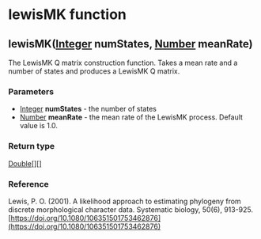 lewisMK function
================
lewisMK([Integer](../types/Integer.md) **numStates**, [Number](../types/Number.md) **meanRate**)
------------------------------------------------------------------------------------------------

The LewisMK Q matrix construction function. Takes a mean rate and a number of states and produces a LewisMK Q matrix.

### Parameters

- [Integer](../types/Integer.md) **numStates** - the number of states
- [Number](../types/Number.md) **meanRate** - the mean rate of the LewisMK process. Default value is 1.0.

### Return type

[Double[][]](../types/Double[][].md)

### Reference

Lewis, P. O. (2001). A likelihood approach to estimating phylogeny from discrete morphological character data. Systematic biology, 50(6), 913-925.[https://doi.org/10.1080/106351501753462876](https://doi.org/10.1080/106351501753462876)

